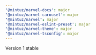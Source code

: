 ```yaml
---
'@mintuz/marvel-docs': major
'@mintuz/marvel-carousel': major
'@mintuz/marvel': major
'@mintuz/marvel-eslint-preset': major
'@mintuz/marvel-theme': major
'@mintuz/marvel-tsconfig': major
---
```


Version 1 stable
